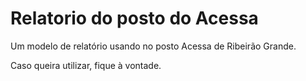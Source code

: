 # Relatorio do posto do Acessa
Um modelo de relatório usando no posto Acessa de Ribeirão Grande.

Caso queira utilizar, fique à vontade. 
